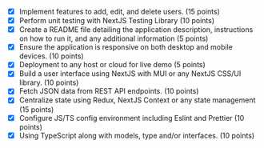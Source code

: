 - [x] Implement features to add, edit, and delete users. (15 points)
- [x] Perform unit testing with NextJS Testing Library (10 points)
- [x] Create a README file detailing the application description, instructions on how to run it, and any additional information (5 points)
- [x] Ensure the application is responsive on both desktop and mobile devices. (10 points)
- [x] Deployment to any host or cloud for live demo (5 points)
- [x] Build a user interface using NextJS with MUI or any NextJS CSS/UI library. (10 points)
- [x] Fetch JSON data from REST API endpoints. (10 points)
- [x] Centralize state using Redux, NextJS Context or any state management (15 points)
- [x] Configure JS/TS config environment including Eslint and Prettier (10 points)
- [x] Using TypeScript along with models, type and/or interfaces. (10 points)
